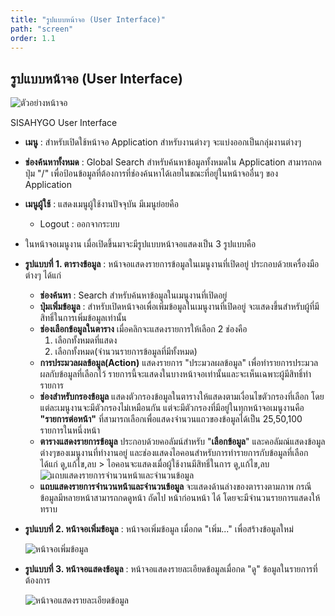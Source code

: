 ```yaml
---
title: "รูปแบบหน้าจอ (User Interface)"
path: "screen"
order: 1.1
---
```


## รูปแบบหน้าจอ (User Interface)

![ตัวอย่างหน้าจอ](/images/documents/sisahygo_s1.png)

SISAHYGO User Interface

-   **เมนู** : สำหรับเปิดใช้หน้าจอ Application สำหรับงานต่างๆ จะแบ่งออกเป็นกลุ่มงานต่างๆ
-   **ช่องค้นหาทั้งหมด** : Global Search สำหรับค้นหาข้อมูลทั้งหมดใน Application สามารถกดปุ่ม "/" เพื่อป้อนข้อมูลที่ต้องการที่ช่องค้นหาได้เลยในขณะที่อยู่ในหน้าจออื่นๆ ของ Application
-   **เมนูผู้ใช้** : แสดงเมนูผู้ใช้งานปัจจุบัน มีเมนูย่อยคือ
    -   Logout : ออกจากระบบ
-   ในหน้าจอเมนูงาน เมื่อเปิดขึ้นมาจะมีรูปแบบหน้าจอแสดงเป็น 3 รูปแบบคือ
-   **รูปแบบที่ 1. ตารางข้อมูล** : หน้าจอแสดงรายการข้อมูลในเมนูงานที่เปิดอยู่ ประกอบด้วยเครื่องมือต่างๆ ได้แก่

    -   **ช่องค้นหา** : Search สำหรับค้นหาข้อมูลในเมนูงานที่เปิดอยู่
    -   **ปุ่มเพิ่มข้อมูล** : สำหรับเปิดหน้าจอเพื่อเพิ่มข้อมูลในเมนูงานที่เปิดอยู่ จะแสดงขึ้นสำหรับผู้ที่มีสิทธิ์ในการเพิ่มข้อมูลเท่านั้น
    -   **ช่องเลือกข้อมูลในตาราง** เมื่อคลิกจะแสดงรายการให้เลือก 2 ช่องคือ
        1. เลือกทั้งหมดที่แสดง
        2. เลือกทั้งหมด(จำนวนรายการข้อมูลที่มีทั้งหมด)
    -   **การประมวลผลข้อมูล(Action)** แสดงรายการ "ประมวลผลข้อมูล" เพื่อทำรายการประมวลผลกับข้อมูลที่เลือกไว้ รายการนี้จะแสดงในบางหน้าจอเท่านั้นและจะเห็นเฉพาะผู้มีสิทธิ์ทำรายการ
    -   **ช่องสำหรับกรองข้อมูล** แสดงตัวกรองข้อมูลในตารางให้แสดงตามเงื่อนไขตัวกรองที่เลือก โดยแต่ละเมนูงานจะมีตัวกรองไม่เหมือนกัน แต่จะมีตัวกรองที่มีอยู่ในทุกหน้าจอเมนูงานคือ **"รายการต่อหน้า"** ที่สามารถเลือกเพื่อแสดงจำนวนแถวของข้อมูลได้เป็น 25,50,100 รายการในหนึ่งหน้า
    -   **ตารางแสดงรายการข้อมูล** ประกอบด้วยคอลัมน์สำหรับ "**เลือกข้อมูล**" และคอลัมณ์แสดงข้อมูลต่างๆของเมนูงานที่ทำงานอยู่ และช่องแสดงไอคอนสำหรับการทำรายการกับข้อมูลที่เลือก ได้แก่ ดู,แก้ไข,ลบ > ไอคอนจะแสดงเมื่อผู้ใช้งานมีสิทธิ์ในการ ดู,แก้ไข,ลบ
        ![แถบแสดงรายการจำนวนหน้าและจำนวนข้อมูล](/images/documents/sisahygo_s2.png)
    -   **แถบแสดงรายการจำนวนหน้าและจำนวนข้อมูล** จะแสดงด้านล่างของตารางตามภาพ กรณีข้อมูลมีหลายหน้าสามารถกดดูหน้า ถัดไป หน้าก่อนหน้า ได้ โดยจะมีจำนวนรายการแสดงให้ทราบ

-   **รูปแบบที่ 2. หน้าจอเพิ่มข้อมูล** : หน้าจอเพิ่มข้อมูล เมื่อกด "เพิ่ม..." เพื่อสร้างข้อมูลใหม่

    ![หน้าจอเพิ่มข้อมูล](/images/documents/sisahygo_s4.png)

-   **รูปแบบที่ 3. หน้าจอแสดงข้อมูล** : หน้าจอแสดงรายละเอียดข้อมูลเมื่อกด "ดู" ข้อมูลในรายการที่ต้องการ

    ![หน้าจอแสดงรายละเอียดข้อมูล](/images/documents/sisahygo_s3.png)
